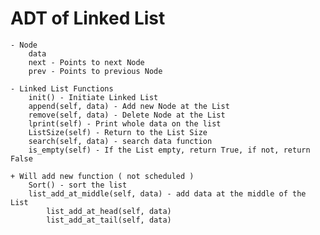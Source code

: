 # ADT of Linked List
    - Node
        data
        next - Points to next Node
        prev - Points to previous Node

    - Linked List Functions
        init() - Initiate Linked List
        append(self, data) - Add new Node at the List
        remove(self, data) - Delete Node at the List
        lprint(self) - Print whole data on the list
        ListSize(self) - Return to the List Size
        search(self, data) - search data function 
        is_empty(self) - If the List empty, return True, if not, return False

    + Will add new function ( not scheduled )
        Sort() - sort the list
        list_add_at_middle(self, data) - add data at the middle of the List
            list_add_at_head(self, data)
            list_add_at_tail(self, data)
              

